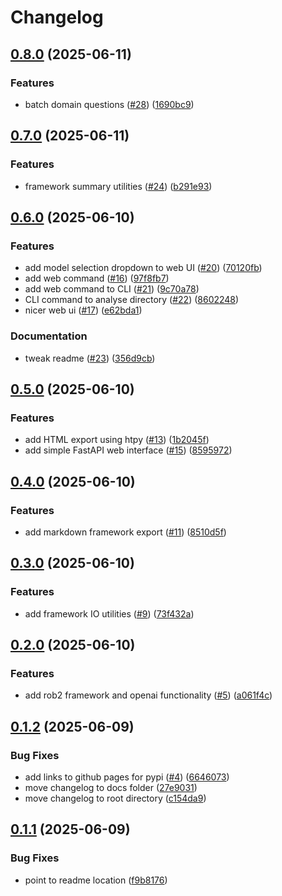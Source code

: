 # Changelog

## [0.8.0](https://github.com/rob-luke/risk-of-bias/compare/v0.7.0...v0.8.0) (2025-06-11)


### Features

* batch domain questions ([#28](https://github.com/rob-luke/risk-of-bias/issues/28)) ([1690bc9](https://github.com/rob-luke/risk-of-bias/commit/1690bc93928cfadef5a7e015b304b1d3c6c76985))

## [0.7.0](https://github.com/rob-luke/risk-of-bias/compare/v0.6.0...v0.7.0) (2025-06-11)


### Features

* framework summary utilities ([#24](https://github.com/rob-luke/risk-of-bias/issues/24)) ([b291e93](https://github.com/rob-luke/risk-of-bias/commit/b291e93c5bd43e6b660b8b16f98401d149a3e168))

## [0.6.0](https://github.com/rob-luke/risk-of-bias/compare/v0.5.0...v0.6.0) (2025-06-10)


### Features

* add model selection dropdown to web UI ([#20](https://github.com/rob-luke/risk-of-bias/issues/20)) ([70120fb](https://github.com/rob-luke/risk-of-bias/commit/70120fbdd51a7ab163c75778ded537c20ca57f2a))
* add web command ([#16](https://github.com/rob-luke/risk-of-bias/issues/16)) ([97f8fb7](https://github.com/rob-luke/risk-of-bias/commit/97f8fb719c1ae27dbc531ac995ca85e769fd1db6))
* add web command to CLI ([#21](https://github.com/rob-luke/risk-of-bias/issues/21)) ([9c70a78](https://github.com/rob-luke/risk-of-bias/commit/9c70a78563a1b6fdb56340d0fb8d17d6701705cb))
* CLI command to analyse directory ([#22](https://github.com/rob-luke/risk-of-bias/issues/22)) ([8602248](https://github.com/rob-luke/risk-of-bias/commit/860224820f2c1df4980b6f694af9c33d84fb9b2a))
* nicer web ui ([#17](https://github.com/rob-luke/risk-of-bias/issues/17)) ([e62bda1](https://github.com/rob-luke/risk-of-bias/commit/e62bda1612d4e9163cd0b14137b5c1ffc04e8488))


### Documentation

* tweak readme ([#23](https://github.com/rob-luke/risk-of-bias/issues/23)) ([356d9cb](https://github.com/rob-luke/risk-of-bias/commit/356d9cb5ecbdea430a9a8c3cf958f882d67c907e))

## [0.5.0](https://github.com/rob-luke/risk-of-bias/compare/v0.4.0...v0.5.0) (2025-06-10)


### Features

* add HTML export using htpy ([#13](https://github.com/rob-luke/risk-of-bias/issues/13)) ([1b2045f](https://github.com/rob-luke/risk-of-bias/commit/1b2045f0c3a717351f78481d0a46e06b4a98465f))
* add simple FastAPI web interface ([#15](https://github.com/rob-luke/risk-of-bias/issues/15)) ([8595972](https://github.com/rob-luke/risk-of-bias/commit/859597235c5e110993bc2c30b7e076db34c0868e))

## [0.4.0](https://github.com/rob-luke/risk-of-bias/compare/v0.3.0...v0.4.0) (2025-06-10)


### Features

* add markdown framework export ([#11](https://github.com/rob-luke/risk-of-bias/issues/11)) ([8510d5f](https://github.com/rob-luke/risk-of-bias/commit/8510d5f84853d8ead441504ada563e4e87d99d63))

## [0.3.0](https://github.com/rob-luke/risk-of-bias/compare/v0.2.0...v0.3.0) (2025-06-10)


### Features

* add framework IO utilities ([#9](https://github.com/rob-luke/risk-of-bias/issues/9)) ([73f432a](https://github.com/rob-luke/risk-of-bias/commit/73f432ad957a23454f966fd59789bc5e3ed71a7a))

## [0.2.0](https://github.com/rob-luke/risk-of-bias/compare/v0.1.2...v0.2.0) (2025-06-10)


### Features

* add rob2 framework and openai functionality ([#5](https://github.com/rob-luke/risk-of-bias/issues/5)) ([a061f4c](https://github.com/rob-luke/risk-of-bias/commit/a061f4c836dbdb8190f9463fe05afdb136470a0b))

## [0.1.2](https://github.com/rob-luke/risk-of-bias/compare/v0.1.1...v0.1.2) (2025-06-09)


### Bug Fixes

* add links to github pages for pypi ([#4](https://github.com/rob-luke/risk-of-bias/issues/4)) ([6646073](https://github.com/rob-luke/risk-of-bias/commit/6646073d31a09c20e379435b8bf62df73b44602c))
* move changelog to docs folder ([27e9031](https://github.com/rob-luke/risk-of-bias/commit/27e90319b85bfaa073e80025cde8a3097a19983b))
* move changelog to root directory ([c154da9](https://github.com/rob-luke/risk-of-bias/commit/c154da97ea145b1da792f124916fa60f1acb57d5))

## [0.1.1](https://github.com/rob-luke/risk-of-bias/compare/v0.1.0...v0.1.1) (2025-06-09)


### Bug Fixes

* point to readme location ([f9b8176](https://github.com/rob-luke/risk-of-bias/commit/f9b817674d83174e94de9f1d5935059aae3f9ea5))
